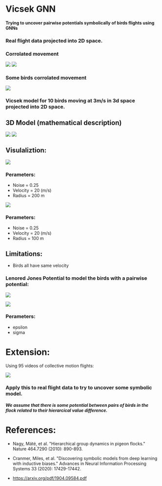 # Vicsek GNN

#### Trying to uncover pairwise potentials symbolically of birds flights using GNNs


### Real flight data projected into 2D space.

### Corrolated movement
![](./animations/flight_5.gif)
![](./animations/flight_57.gif)

### Some birds corrolated movement
![](./animations/flight_20.gif)


### Vicsek model for 10 birds moving at 3m/s in 3d space projected into 2D space.
## 3D Model (mathematical description)
![](./images/v2.png)
![](./images/v1.png)


## Visulaliztion:  

![](./animations/vicsek_noise0_25_radius_200.gif)
### Perameters: 
- Noise = 0.25
- Velocity = 20 (m/s)
-  Radius = 200 m 

![](./animations/vicsek_noise0_25_radius_100.gif)
### Perameters: 
- Noise = 0.25
- Velocity = 20 (m/s)
-  Radius = 100 m 

## Limitations: 

- Birds all have same velocity



### Lenored Jones Potential to model the birds with a pairwise potential:  
![](./images/ljp.png)


![](./animations/lj.gif)

### Perameters: 
- epsilon 
- sigma 

# Extension:
Using 95 videos of collective motion flights: 

![](./animations/predictiosns_notworking.gif)


### Apply this to real flight data to try to uncover some symbolic model.

##### We assume that there is some potential between pairs of birds in the flock related to their hierarcical value difference.

# References:

- Nagy, Máté, et al. "Hierarchical group dynamics in pigeon flocks." Nature 464.7290 (2010): 890-893.

- Cranmer, Miles, et al. "Discovering symbolic models from deep learning with inductive biases." Advances in Neural Information Processing Systems 33 (2020): 17429-17442.

- https://arxiv.org/pdf/1904.09584.pdf
